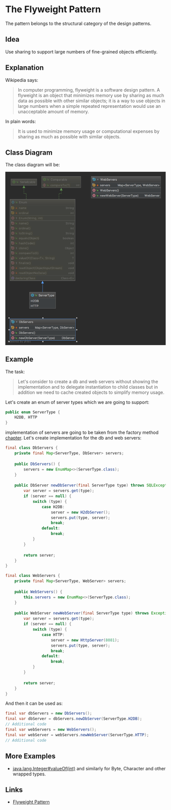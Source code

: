 # The Flyweight Pattern

The pattern belongs to the structural category of the design patterns.

## Idea 

Use sharing to support large numbers of fine-grained objects efficiently.

## Explanation

Wikipedia says:

> In computer programming, flyweight is a software design pattern. A flyweight is an object that minimizes memory use 
by sharing as much data as possible with other similar objects; it is a way to use objects in large numbers when 
a simple repeated representation would use an unacceptable amount of memory.

In plain words:

> It is used to minimize memory usage or computational expenses by sharing as much as possible with similar objects.

## Class Diagram

The class diagram will be:

![alt text](../etc/flyweight.png "Flyweight class diagram")

## Example

The task:

> Let's consider to create a db and web servers without showing the implementation and to delegate instantiation 
  to child classes but in addition we need to cache created objects to simplify memory usage.

Let's create an enum of server types which we are going to support:

```java
public enum ServerType {
    H2DB, HTTP
}
```

implementation of servers are going to be taken from the factory method [chapter](../doc/factory-method.md).
Let's create implementation for the db and web servers:

```java
final class DbServers {
    private final Map<ServerType, DbServer> servers;

    public DbServers() {
        servers = new EnumMap<>(ServerType.class);
    }

    public DbServer newDbServer(final ServerType type) throws SQLException {
        var server = servers.get(type);
        if (server == null) {
            switch (type) {
                case H2DB:
                    server = new H2dbServer();
                    servers.put(type, server);
                    break;
                default:
                    break;
            }
        }

        return server;
    }
}
```

```java
final class WebServers {
    private final Map<ServerType, WebServer> servers;

    public WebServers() {
        this.servers = new EnumMap<>(ServerType.class);
    }

    public WebServer newWebServer(final ServerType type) throws Exception {
        var server = servers.get(type);
        if (server == null) {
            switch (type) {
                case HTTP:
                    server = new HttpServer(8081);
                    servers.put(type, server);
                    break;
                default:
                    break;
            }
        }

        return server;
    }
}
```

And then it can be used as:

```java
final var dbServers = new DbServers();
final var dbServer = dbServers.newDbServer(ServerType.H2DB);
// Additional code
final var webServers = new WebServers();
final var webServer = webServers.newWebServer(ServerType.HTTP);
// Additional code
```

## More Examples

* [java.lang.Integer#valueOf(int)](https://docs.oracle.com/en/java/javase/11/docs/api/java.base/java/lang/Integer.html#) 
and similarly for Byte, Character and other wrapped types.

## Links

* [Flyweight Pattern](https://en.wikipedia.org/wiki/Flyweight_pattern)